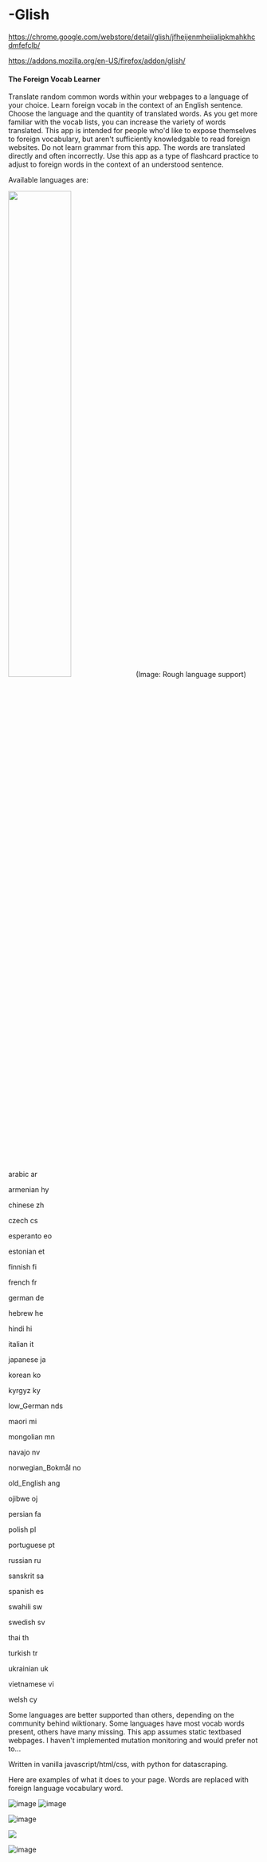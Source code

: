 # -Glish 
https://chrome.google.com/webstore/detail/glish/jfheijenmheiialipkmahkhcdmfefclb/

https://addons.mozilla.org/en-US/firefox/addon/glish/

#### The Foreign Vocab Learner

Translate random common words within your webpages to a language of your choice. Learn foreign vocab in the context of an English sentence. Choose the language and the quantity of translated words. As you get more familiar with the vocab lists, you can increase the variety of words translated.
This app is intended for people who'd like to expose themselves to foreign vocabulary, but aren't sufficiently knowledgable to read foreign websites.
Do not learn grammar from this app. The words are translated directly and often incorrectly. Use this app as a type of flashcard practice to adjust to foreign words in the context of an understood sentence.

Available languages are:

<img src="https://user-images.githubusercontent.com/9337973/225959084-66c63ddf-c638-4d1d-902c-b4f97ec997dd.png" width=50% height=50%>
(Image: Rough language support)


arabic	ar

armenian	hy

chinese	zh

czech	cs

esperanto	eo

estonian	et

finnish	fi

french	fr

german	de

hebrew	he

hindi	hi

italian	it

japanese	ja

korean	ko

kyrgyz	ky

low_German	nds

maori	mi

mongolian	mn

navajo	nv

norwegian_Bokmål	no

old_English	ang

ojibwe	oj

persian	fa

polish	pl

portuguese	pt

russian	ru

sanskrit	sa

spanish	es

swahili	sw

swedish	sv

thai	th

turkish	tr

ukrainian	uk

vietnamese	vi

welsh	cy


Some languages are better supported than others, depending on the community behind wiktionary. Some languages have most vocab words present, others have many missing. This app assumes static textbased webpages. I haven't implemented mutation monitoring and would prefer not to...

Written in vanilla javascript/html/css, with python for datascraping. 


Here are examples of what it does to your page. Words are replaced with foreign language vocabulary word.

![image](https://user-images.githubusercontent.com/9337973/212365155-4a6881ff-e2a4-4e54-9712-c34f4d954780.png)
![image](https://user-images.githubusercontent.com/9337973/212398602-7a19ca48-9389-44d2-91c1-4feb223579ef.png)

![image](https://user-images.githubusercontent.com/9337973/212365395-d47fa47e-3e9d-45da-b7f0-f104daec3502.png)


<img src="https://user-images.githubusercontent.com/9337973/208025242-c2d285ef-ce45-4960-b7f4-23ac44120d31.png" >

![image](https://user-images.githubusercontent.com/9337973/208040857-bc6e37e5-7b7a-4ffe-9f1a-4aa166b7e435.png)
